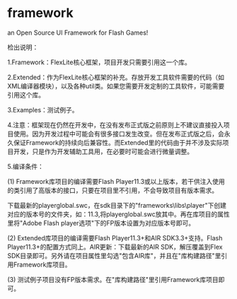 framework
=========

an Open Source UI Framework for Flash Games!


检出说明：

1.Framework：FlexLite核心框架，项目开发只需要引用这一个库。

2.Extended：作为FlexLite核心框架的补充。存放开发工具软件需要的代码（如XML编译器模块），以及各种util类。如果您需要开发定制的工具软件，可能需要引用这个库。

3.Examples：测试例子。

4.注意：框架现在仍然在开发中，在没有发布正式版之前原则上不建议直接投入项目使用。因为开发过程中可能会有很多接口发生改变。但在发布正式版之后，会永久保证Framework的持续向后兼容性。而Extended里的代码由于并不涉及实际项目开发，只是作为开发辅助工具用，在必要时可能会进行微量调整。

5.编译条件：

(1) Framework库项目的编译需要Flash Player11.3或以上版本，若干供注入使用的类引用了高版本的接口，只要在项目里不引用，不会导致项目有版本需求。

下载最新的playerglobal.swc，在sdk目录下的"frameworks\libs\player\"下创建对应的版本号的文件夹，如：11.3,将playerglobal.swc放其中。再在库项目的属性里将"Adobe Flash player选项"下的FP版本设置为对应版本号即可。

(2) Extended库项目的编译需要Flash Player11.3+和AIR SDK3.3+支持。Flash Player11.3+的配置方式同上。AIR更新：下载最新的AIR SDK，解压覆盖到Flex SDK目录即可。另外请在项目属性里勾选"包含AIR库"，并且在"库构建路径"里引用Framework库项目。

(3) 测试例子项目没有FP版本需求。在"库构建路径"里引用Framework库项目即可。

